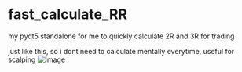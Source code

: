 # fast_calculate_RR
my pyqt5 standalone for me to quickly calculate 2R and 3R for trading

just like this, so i dont need to calculate mentally everytime, useful for scalping
![image](https://github.com/user-attachments/assets/0eb7365b-f0ec-4130-b42c-1a828147c3b3)

